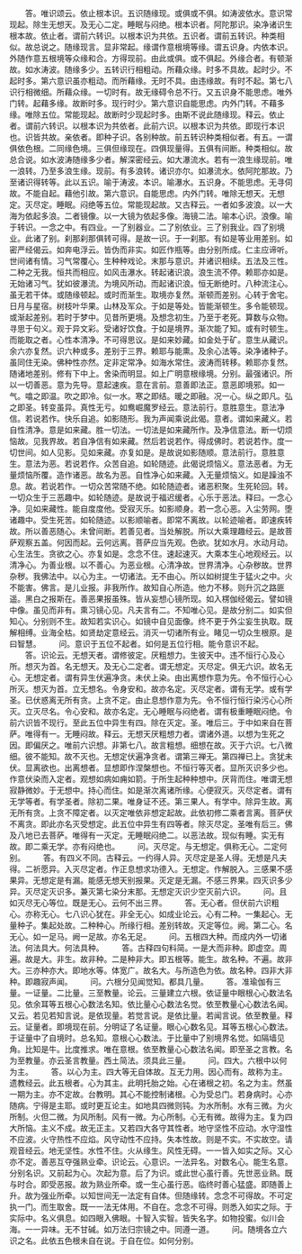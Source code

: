 <!-- { "loadSidebar": true } -->
　　答。唯识颂云。依止根本识。五识随缘现。或俱或不俱。如涛波依水。意识常现起。除生无想天。及无心二定。睡眠与闷绝。根本识者。阿陀那识。染净诸识生根本故。依止者。谓前六转识。以根本识为共依。五识者。谓前五转识。种类相似。故总说之。随缘现言。显非常起。缘谓作意根境等缘。谓五识身。内依本识。外随作意五根境等众缘和合。方得现前。由此或俱。或不俱起。外缘合者。有顿渐故。如水涛波。随缘多少。五转识行相粗动。所藉众缘。时多不具故。起时少。不起时多。第六意识虽亦粗动。而所藉缘。无时不具。由违缘故。有时不起。第七八识行相微细。所藉众缘。一切时有。故无缘碍令总不行。又五识身不能思虑。唯外门转。起藉多缘。故断时多。现行时少。第六意识自能思虑。内外门转。不藉多缘。唯除五位。常能现起。故断时少现起时多。由斯不说此随缘现。释云。依止者。谓前六转识。以根本识为共依者。此前六识。以根本识为共依。即现行本识也。识皆共故。亲依者。即种子识。各别种故。前五转识种类相似者。有五。一谓俱依色根。二同缘色境。三俱但缘现在。四俱现量得。五俱有间断。种类相似。故总合说。如水波涛随缘多少者。解深密经云。如大瀑流水。若有一浪生缘现前。唯一浪转。乃至多浪生缘。现前。有多浪转。诸识亦尔。如瀑流水。依阿陀那故。乃至诸识得转等。此以五识。喻于涛波。本识。喻瀑水。五识身。不能思虑。无寻伺故。不能自起。藉他引故。第六意识。自能思虑。内外门转。唯除无想天。无想定。灭尽定。睡眠。闷绝等五位。常能现起故。又古释云。一者如多波浪。以一大海为依起多浪。二者镜像。以一大镜为依起多像。海镜二法。喻本心识。浪像。喻于转识。一念之中。有四业。一了别器业。二了别依业。三了别我业。四了别境业。此诸了别。刹那刹那俱转可得。是故一识。于一刹那。有如是等业用差别。如密严经偈云。如奔电浮云。皆伪而非实。如匠作瓶等。由分别所成。仁主应谛听。世间诸有情。习气常覆心。生种种戏论。末那与意识。并诸识相续。五法及三性。二种之无我。恒共而相应。如风击瀑水。转起诸识浪。浪生流不停。赖耶亦如是。无始诸习气。犹如彼瀑流。为境风所动。而起诸识浪。恒无断绝时。八种流注心。虽无若干体。或随缘顿起。或时而渐生。取境亦复然。渐顿而差别。心转于舍宅。日月与星宿。树枝叶华果。山林及军众。于如是等处。皆能渐顿生。多令能顿现。或渐起差别。若时于梦中。见昔所更境。及想念初生。乃至于老死。算数与众物。寻思于句义。观于异文彩。受诸好饮食。于如是境界。渐次能了知。或有时顿生。而能取之者。心性本清净。不可得思议。是如来妙藏。如金处于矿。意生从藏识。余六亦复然。识六种或多。差别于三界。赖耶与能熏。及余心法等。染净诸种子。虽同住无染。佛种性亦然。定非定常净。如海水常住。波涛而转移。赖耶亦复然。随诸地差别。修有下中上。舍染而明显。如上广明意根缘境。分别。最强诸识。所以一切善恶。意为先导。意起速疾。意在言前。意善即法正。意恶即境邪。如一气。噏之即温。吹之即冷。似一水。寒之即结。暖之即融。况一心。纵之即凡。弘之即圣。转变虽异。真性无亏。如鸯崛魔罗经云。意法前行。意胜意生。意法净信。若说若作。快乐自追。如影随形。我为声闻乘说此偈。意者。谓如来藏义。若自性清净。意是如来藏。胜一切法。一切法是如来藏所作。及净信意法。断一切烦恼故。见我界故。若自净信有如来藏。然后若说若作。得成佛时。若说若作。度一切世间。如人见影。见如来藏。亦复如是。是故说如影随顺。意法前行。意胜意生。意法为恶。若说若作。众苦自追。如轮随迹。此偈说烦恼义。意法恶者。为无量烦恼所覆。造作诸恶。故名为恶。自性净心如来藏。入无量烦恼义。如是躁浊不息。故。若说若作。一切众苦常随不绝。如轮随迹者。诸恶积聚。生死轮回。转。一切众生于三恶趣中。如轮随迹。是故说于福迟缓者。心乐于恶法。释曰。一念心净。见如来藏性。能自度度他。受寂灭乐。如影顺身。若一念心恶。入尘劳网。堕诸趣中。受生死苦。如轮随迹。以影顺喻者。即常不离故。以轮迹喻者。即速疾转故。所以善恶随心。未曾间断。若善见者。当处解脱。所以大乘理趣经云。是故菩萨观察五盖。何因而起。云何远离。菩萨应当先观。色欲。犹如水月。水动月动。心生法生。贪欲之心。亦复如是。念念不住。速起速灭。大乘本生心地观经云。以清净心。为善业根。以不善心。为恶业根。心清净故。世界清净。心杂秽故。世界杂秽。我佛法中。以心为主。一切诸法。无不由心。所以如树提生于猛火之中。火不能害。佛言。是儿业报。非我所作。故知自心所造。他力不移。则升沉之路匪遥。黑白之报斯在。善恶果报虽殊。皆从妄想心镜所现。如入楞伽经偈云。譬如镜中像。虽见而非有。熏习镜心见。凡夫言有二。不知唯心见。是故分别二。如实但知心。分别则不生。故知若实识心。如镜中自见面像。终不更于外尘妄生执取。既解相缚。业海全枯。如贤劫定意经云。消灭一切诸所有业。睹见一切众生根原。是曰智慧。
　　问。意识于五位不起者。如何是五位行相。能令意识不起。
　　答。识论云。无想天者。谓修彼定。厌粗想力。生彼天中。违不恒行心及心所。想灭为首。名无想天。及无心二定者。谓无想定。灭尽定。俱无六识。故名无心。无想定者。谓有异生伏遍净贪。未伏上染。由出离想作意为先。令不恒行心心所灭。想灭为首。立无想名。令身安和。故亦名定。灭尽定者。谓有无学。或有学圣。已伏惑离无所有贪。上贪不定。由止息想作意为先。令不恒行恒行染污心心所灭。立灭尽名。令心安和。故亦名定。无心睡眠与闷绝者。谓有极重睡眠闷绝。令前六识皆不现行。至此五位中异生有四。除在灭定。圣。唯后三。于中如来自在菩萨。唯得有一。无睡闷故。释云。无想天厌粗想力者。谓诸外道。以想为生死之因。即偏厌之。唯前六识想。非第七八。故言粗想。细想在故。灭于六识。七八微细。彼不能知。故不灭也。无想定伏遍净贪者。谓第三禅无。第四禅已上。贪犹未伏。显离欲也。出离想者。显想即作涅槃想也。不恒行等灭者。显所灭识多少也。作意伏染而入定者。观想如病如痈如箭。于所生起种种想中。厌背而住。唯谓无想寂静微妙。于无想中。持心而住。如是渐次离诸所缘。心便寂灭。灭尽定者。谓有无学等者。有学圣者。除初二果。唯身证不还。第三果人。有学中。除异生故。离无所有贪。上贪不障定者。以灭定唯依非想定起故。此依初修二乘者言离。菩萨伏不离贪。即此亦名灭受想定。此五位中异生有四等者。除灭尽定。圣唯有后三。佛及八地已去菩萨。唯得有一灭定。无睡眠闷绝二。以恶法故。现似有睡。实无有故。即二乘无学。亦有闷绝也。
　　问。灭尽定。与无想定。俱称无心。二定何别。
　　答。有四义不同。古释云。一约得人异。灭尽定是圣人得。无想是凡夫得。二祈愿异。入灭尽定者。作正息想求功德入。无想定。作解脱入。三感果不感果异。无想定是有漏。能感无想天别报果。灭定是无漏。不感三界果。四灭识多少异。灭尽定灭识多。兼灭第七染分末那。无想定灭识少空灭前六识。
　　问。且如灭尽无心等位。既是无心。云何不出三界。
　　答。无心者。但伏前六识粗心。亦称无心。七八识心犹在。非全无心。如成业论云。心有二种。一集起心。无量种子。集起处故。二种种心。所缘行相。差别转故。灭定等位。阙。第二心。名无心。如一足马。阙一足故。亦名无足。
　　问。五根四大种。而成内外一切诸法。何法具大。何法具种。
　　答。古释四句料简。一是大而非种。即虚空。周遍。故是大。非生。故非种。二是种非大。即五根等。能生。故名种。不遍。故非大。三亦种亦大。即地水等。体宽广。故名大。与所造色为依。故名种。四非大非种。即趣寂声闻。
　　问。六根分见闻觉知。都具几量。
　　答。准瑜伽有三量。一证量。二比量。三至教量。论云。三量建立六根。依证量中眼根心心数法名见。依余耳等五根心心数法名知。依比量心心数法名觉。依至教量心心数法名闻。又云。若见若知言说。是依现量。若觉言说。是依比量。若闻言说。依至教量。释云。证量者。即境现在前。分明证了名证量。眼心心数名见。耳等五根心心数法。于证量中了自境时。总名知。意根心心数法。于比量中了别境界名觉。如隔墙见角。比知是牛。比度推求。唯在意根。依至教量心心数法名闻。即至圣之言教。名为至教量。亦云圣言教量。西土简法。须具此三量。
　　问。四大。六根中以何为主。
　　答。以心为主。四大等无自体故。互无力用。因心而有。故称为主。遗教经云。此五根者。心为其主。此明托胎之始。心在诸根之初。名之为主。然虽一期为主。亦不定故。台教明。其心不能控制诸根。心为受总门。若身病时。心亦随病。宁得是主耶。或时更互论主。如地具四微则钝。为水所制。水有三微。为火所制。火但二微。为风所制。风有一微。为心所制。心无有微。故得为主。复为四大所恼。主义不成。故无正主。又若四大各守其性者。地守坚性不应动。水守湿性不应波。火守热性不应焰。风守动性不应持。失本性故。则是不实。不实故空。请观音经云。地无坚性。水性不住。火从缘生。风性无碍。一一皆入如实之际。又心亦不定。善恶互夺强熟业牵。识论云。心意识。一法异名。对数名心。能生名意。分别名识。又前起为心。次起为意。后了为识。或此世心虽行善。先世恶业熟。既与时合。即受恶报。故为熟业所牵。或一生心虽行恶。临终时善心猛盛。即随善上升。故为强业所牵。以知世间无一法定有自体。但随缘转。念念不可得故。不可定执一门。而生取舍。既一一法无体用。不自在。念念不可得。则悉入如实之际。于实际中。名义俱息。如四眼入佛眼。十智入实智。皆失名字。如物投蜜。似川会海。一一异味。无不甘碱。如万法归宗镜之中。同遵一道。
　　问。随境各立六识之名。此依五色根未自在说。于自在位。如何分别。
